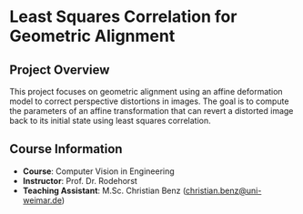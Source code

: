 # Least Squares Correlation for Geometric Alignment

## Project Overview

This project focuses on geometric alignment using an affine deformation model to correct perspective distortions in images. The goal is to compute the parameters of an affine transformation that can revert a distorted image back to its initial state using least squares correlation.

## Course Information
- **Course**: Computer Vision in Engineering
- **Instructor**: Prof. Dr. Rodehorst
- **Teaching Assistant**: M.Sc. Christian Benz ([christian.benz@uni-weimar.de](mailto:christian.benz@uni-weimar.de))
